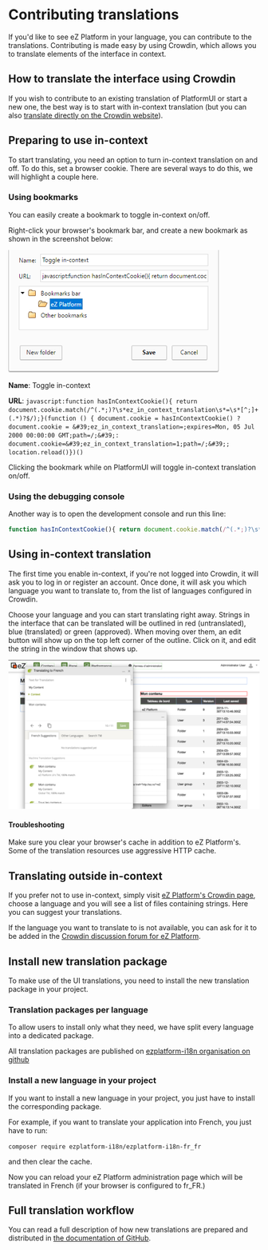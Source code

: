 # Contributing translations

If you'd like to see eZ Platform in your language, you can contribute to the translations. Contributing is made easy by using Crowdin, which allows you to translate elements of the interface in context.

## How to translate the interface using Crowdin

If you wish to contribute to an existing translation of PlatformUI or start a new one, the best way is to start with in-context translation (but you can also [translate directly on the Crowdin website](#translating-outside-in-context)).

## Preparing to use in-context

To start translating, you need an option to turn in-context translation on and off. To do this, set a browser cookie. There are several ways to do this, we will highlight a couple here.

### Using bookmarks

You can easily create a bookmark to toggle in-context on/off.

Right-click your browser's bookmark bar, and create a new bookmark as shown in the screenshot below:

![Bookmark for toggling in-context translation](img/toggle_incontext.png "Bookmark for toggling in-context translation")

**Name**: Toggle in-context

**URL**: `javascript:function hasInContextCookie(){ return document.cookie.match(/^(.*;)?\s*ez_in_context_translation\s*=\s*[^;]+(.*)?$/);}(function () { document.cookie = hasInContextCookie() ? document.cookie = &#39;ez_in_context_translation=;expires=Mon, 05 Jul 2000 00:00:00 GMT;path=/;&#39;: document.cookie=&#39;ez_in_context_translation=1;path=/;&#39;; location.reload()})()`

Clicking the bookmark while on PlatformUI will toggle in-context translation on/off.

### Using the debugging console

Another way is to open the development console and run this line:

``` javascript
function hasInContextCookie(){ return document.cookie.match(/^(.*;)?\s*ez_in_context_translation\s*=\s*[^;]+(.*)?$/);}(function () { document.cookie = hasInContextCookie() ? document.cookie = 'ez_in_context_translation=;expires=Mon, 05 Jul 2000 00:00:00 GMT;path=/;': document.cookie='ez_in_context_translation=1;path=/;'; location.reload()})()
```

## Using in-context translation

The first time you enable in-context, if you're not logged into Crowdin, it will ask you to log in or register an account. Once done, it will ask you which language you want to translate to, from the list of languages configured in Crowdin.

Choose your language and you can start translating right away. Strings in the interface that can be translated will be outlined in red (untranslated), blue (translated) or green (approved). When moving over them, an edit button will show up on the top left corner of the outline. Click on it, and edit the string in the window that shows up.

![In-context translation of Platform UI](img/incontext_translation_ezplatform_crowdin.png "In-context translation of Platform UI")

#### Troubleshooting

Make sure you clear your browser's cache in addition to eZ Platform's. Some of the translation resources use aggressive HTTP cache.

## Translating outside in-context

If you prefer not to use in-context, simply visit [eZ Platform's Crowdin page](https://crowdin.com/project/ezplatform), choose a language and you will see a list of files containing strings. Here you can suggest your translations.

If the language you want to translate to is not available, you can ask for it to be added in the [Crowdin discussion forum for eZ Platform](https://crowdin.com/project/ezplatform/discussions).

## Install new translation package

To make use of the UI translations, you need to install the new translation package in your project.

### Translation packages per language

To allow users to install only what they need, we have split every language into a dedicated package.

All translation packages are published on [ezplatform-i18n organisation on github](https://github.com/ezplatform-i18n)

### Install a new language in your project

If you want to install a new language in your project, you just have to install the corresponding package.

For example, if you want to translate your application into French, you just have to run:

`composer require ezplatform-i18n/ezplatform-i18n-fr_fr`

and then clear the cache.

Now you can reload your eZ Platform administration page which will be translated in French (if your browser is configured to fr\_FR.)

## Full translation workflow

You can read a full description of how new translations are prepared and distributed in [the documentation of GitHub](https://github.com/ezsystems/ezplatform/blob/1.8/doc/i18n/translation_workflow.md).
